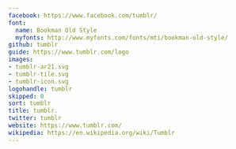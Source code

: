 ```yaml
---
facebook: https://www.facebook.com/tumblr/
font:
  name: Bookman Old Style
  myfonts: http://www.myfonts.com/fonts/mti/bookman-old-style/
github: tumblr
guide: https://www.tumblr.com/logo
images:
- tumblr-ar21.svg
- tumblr-tile.svg
- tumblr-icon.svg
logohandle: tumblr
skipped: 0
sort: tumblr
title: tumblr.
twitter: tumblr
website: https://www.tumblr.com/
wikipedia: https://en.wikipedia.org/wiki/Tumblr
---
```

